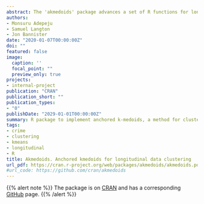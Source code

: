 ```yaml
---
abstract: The 'akmedoids' package advances a set of R functions for longitudinal clustering of long-term trajectories and determines the optimal solution based on the Calinski-Harabatz criterion. The package also includes a set of functions for addressing common data issues, such as missing entries and outliers, prior to conducting analysis.
authors:
- Monsuru Adepeju
- Samuel Langton
- Jon Bannister
date: "2020-01-07T00:00:00Z"
doi: ""
featured: false
image:
  caption: ''
  focal_point: ""
  preview_only: true
projects:
- internal-project
publication: "CRAN"
publication_short: ""
publication_types:
- "0"
publishDate: "2029-01-01T00:00:00Z"
summary: R package to implement anchored k-medoids, a method for clustering longitudinal data.
tags:
- crime
- clustering
- kmeans
- longitudinal
- R
title: Akmedoids. Anchored kmedoids for longitudinal data clustering
url_pdf: https://cran.r-project.org/web/packages/akmedoids/akmedoids.pdf
#url_code: https://github.com/cran/akmedoids
---
```


{{% alert note %}}
The package is on [CRAN](https://cran.r-project.org/web/packages/akmedoids/index.html) and has a corresponding [GitHub](https://github.com/cran/akmedoids) page.
{{% /alert %}}